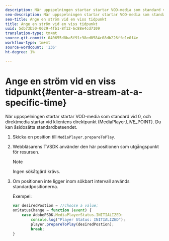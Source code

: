 ```yaml
---
description: När uppspelningen startar startar VOD-media som standard vid 0, och direktmedia startar vid klientens direktpunkt (MediaPlayer.LIVE_POINT). Du kan åsidosätta standardbeteendet.
seo-description: När uppspelningen startar startar VOD-media som standard vid 0, och direktmedia startar vid klientens direktpunkt (MediaPlayer.LIVE_POINT). Du kan åsidosätta standardbeteendet.
seo-title: Ange en ström vid en viss tidpunkt
title: Ange en ström vid en viss tidpunkt
uuid: 5db73b50-0629-4fb1-8f12-6c88e4cd7109
translation-type: tm+mt
source-git-commit: 040655d8ba5f91c98ed0584c08db226ffe1e0f4e
workflow-type: tm+mt
source-wordcount: '136'
ht-degree: 1%

---
```



# Ange en ström vid en viss tidpunkt{#enter-a-stream-at-a-specific-time}

När uppspelningen startar startar VOD-media som standard vid 0, och direktmedia startar vid klientens direktpunkt (MediaPlayer.LIVE_POINT). Du kan åsidosätta standardbeteendet.

1. Skicka en position till `MediaPlayer.prepareToPlay`.
1. Webbläsarens TVSDK använder den här positionen som utgångspunkt för resursen.

   >[!NOTE]
   >
   >Ingen sökåtgärd krävs.

1. Om positionen inte ligger inom sökbart intervall används standardpositionerna.

   Exempel:

   ```js
   var desiredPostion = //choose a value; 
   onStatusChange = function (event) { 
       case AdobePSDK.MediaPlayerStatus.INITIALIZED: 
           console.log("Player Status: INITIALIZED"); 
           player.prepareToPlay(desiredPostion); 
           break; 
   } 
   ```

